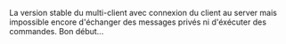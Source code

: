 La version stable du multi-client
avec connexion du client au server mais impossible encore d'échanger des messages privés ni d'éxécuter des commandes. Bon début...
